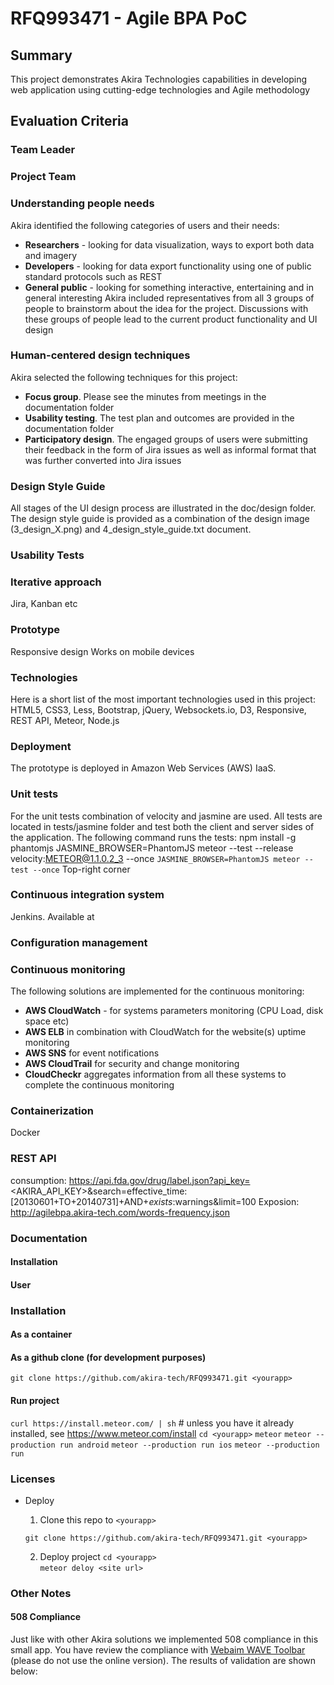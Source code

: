 # RFQ993471 - Agile BPA PoC

## Summary

  This project demonstrates Akira Technologies capabilities in developing web application using cutting-edge technologies and Agile methodology

## Evaluation Criteria

### Team Leader

### Project Team

### Understanding people needs
  Akira identified the following categories of users and their needs:
  * __Researchers__ - looking for data visualization, ways to export both data and imagery
  * __Developers__ - looking for data export functionality using one of public standard protocols such as REST
  * __General public__ - looking for something interactive, entertaining and in general interesting
  Akira included representatives from all 3 groups of people to brainstorm about the idea for the project.
  Discussions with these groups of people lead to the current product functionality and UI design

### Human-centered design techniques
  Akira selected the following techniques for this project:
  * __Focus group__. Please see the minutes from meetings in the documentation folder
  * __Usability testing__. The test plan and outcomes are provided in the documentation folder
  * __Participatory design__. The engaged groups of users were submitting their feedback in the form of Jira issues as well as informal format that was further converted into Jira issues

### Design Style Guide
  All stages of the UI design process are illustrated in the doc/design folder.
  The design style guide is provided as a combination of the design image (3_design_X.png) and 4_design_style_guide.txt document.

### Usability Tests

### Iterative approach
  Jira, Kanban etc

### Prototype
  Responsive design
  Works on mobile devices

### Technologies
  Here is a short list of the most important technologies used in this project: HTML5, CSS3, Less, Bootstrap, jQuery, Websockets.io, D3, Responsive, REST API, Meteor, Node.js

### Deployment
  The prototype is deployed in Amazon Web Services (AWS) IaaS.

### Unit tests
  For the unit tests combination of velocity and jasmine are used. All tests are located in tests/jasmine folder and test both the client and server sides of the application.
  The following command runs the tests:
  npm install -g phantomjs
  JASMINE_BROWSER=PhantomJS meteor --test --release velocity:METEOR@1.1.0.2_3 --once
  `JASMINE_BROWSER=PhantomJS meteor --test --once`
  Top-right corner



### Continuous integration system
  Jenkins.
  Available at

### Configuration management


### Continuous monitoring
 The following solutions are implemented for the continuous monitoring:
 * __AWS CloudWatch__ - for systems parameters monitoring (CPU Load, disk space etc)
 * __AWS ELB__ in combination with CloudWatch for the website(s) uptime monitoring
 * __AWS SNS__ for event notifications
 * __AWS CloudTrail__ for security and change monitoring
 * __CloudCheckr__ aggregates information from all these systems to complete the continuous monitoring

### Containerization
  Docker

### REST API
  consumption: https://api.fda.gov/drug/label.json?api_key=<AKIRA_API_KEY>&search=effective_time:[20130601+TO+20140731]+AND+_exists_:warnings&limit=100
  Exposion: http://agilebpa.akira-tech.com/words-frequency.json
  
### Documentation
#### Installation
#### User

### Installation
#### As a container
#### As a github clone (for development purposes)
  `git clone https://github.com/akira-tech/RFQ993471.git <yourapp>`
#### Run project
  `curl https://install.meteor.com/ | sh` # unless you have it already installed, see <a href="https://www.meteor.com/install">https://www.meteor.com/install</a>
  `cd <yourapp>`
  `meteor`
  `meteor --production run android`
  `meteor --production run ios`
  `meteor --production run`


### Licenses

- Deploy 
  
  1. Clone this repo to `<yourapp>`

    `git clone https://github.com/akira-tech/RFQ993471.git <yourapp>`

  2. Deploy project
    `cd <yourapp>`    
    `meteor deloy <site url>`    

### Other Notes

#### 508 Compliance

Just like with other Akira solutions we implemented 508 compliance in this small app.
You have review the compliance with <a href="https://wave.webaim.org/toolbar/">Webaim WAVE Toolbar</a> (please do not use the online version).
The results of validation are shown below:
